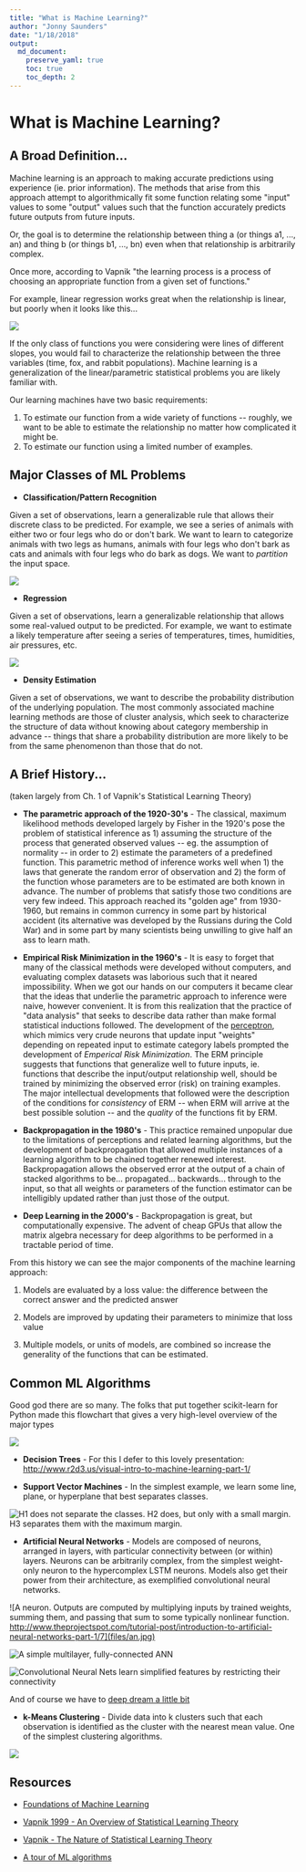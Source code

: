 ```yaml
---
title: "What is Machine Learning?"
author: "Jonny Saunders"
date: "1/18/2018"
output: 
  md_document:
    preserve_yaml: true
    toc: true
    toc_depth: 2
---
```


# What is Machine Learning?

## A Broad Definition...

Machine learning is an approach to making accurate predictions using experience (ie. prior information). The methods that arise from this approach attempt to algorithmically fit some function relating some "input" values to some "output" values such that the function accurately predicts future outputs from future inputs.

Or, the goal is to determine the relationship between thing a (or things a1, ..., an) and thing b (or things b1, ..., bn) even when that relationship is arbitrarily complex.

Once more, according to Vapnik "the learning process is a process of choosing an appropriate function from a given set of functions."

For example, linear regression works great when the relationship is linear, but poorly when it looks like this...

![](files/fox_rabbit.png)

If the only class of functions you were considering were lines of different slopes, you would fail to characterize the relationship between the three variables (time, fox, and rabbit populations). Machine learning is a generalization of the linear/parametric statistical problems you are likely familiar with.

Our learning machines have two basic requirements:

1. To estimate our function from a wide variety of functions -- roughly, we want to be able to estimate the relationship no matter how complicated it might be.
2. To estimate our function using a limited number of examples.

## Major Classes of ML Problems

* **Classification/Pattern Recognition**

Given a set of observations, learn a generalizable rule that allows their discrete class to be predicted. For example, we see a series of animals with either two or four legs who do or don't bark. We want to learn to categorize animals with two legs as humans, animals with four legs who don't bark as cats and animals with four legs who do bark as dogs. We want to _partition_ the input space.

![](files/classification.png)

* **Regression**

Given a set of observations, learn a generalizable relationship that allows some real-valued output to be predicted. For example, we want to estimate a likely temperature after seeing a series of temperatures, times, humidities, air pressures, etc.

![](files/regression.png)

* **Density Estimation**

Given a set of observations, we want to describe the probability distribution of the underlying population. The most commonly associated machine learning methods are those of cluster analysis, which seek to characterize the structure of data without knowing about category membership in advance -- things that share a probability distribution are more likely to be from the same phenomenon than those that do not. 

## A Brief History...

(taken largely from Ch. 1 of Vapnik's Statistical Learning Theory)

* **The parametric approach of the 1920-30's** - The classical, maximum likelihood methods developed largely by Fisher in the 1920's pose the problem of statistical inference as 1) assuming the structure of the process that generated observed values -- eg. the assumption of normality -- in order to 2) estimate the parameters of a predefined function. This parametric method of inference works well when 1) the laws that generate the random error of observation and 2) the form of the function whose parameters are to be estimated are both known in advance. The number of problems that satisfy those two conditions are very few indeed. This approach reached its "golden age" from 1930-1960, but remains in common currency in some part by historical accident (its alternative was developed by the Russians during the Cold War) and in some part by many scientists being unwilling to give half an ass to learn math.

* **Empirical Risk Minimization in the 1960's** - It is easy to forget that many of the classical methods were developed without computers, and evaluating complex datasets was laborious such that it neared impossibility. When we got our hands on our computers it became clear that the ideas that underlie the parametric approach to inference were naive, however convenient. It is from this realization that the practice of "data analysis" that seeks to describe data rather than make formal statistical inductions followed. The development of the [perceptron](https://en.wikipedia.org/wiki/Perceptron), which mimics very crude neurons that update input "weights" depending on repeated input to estimate category labels prompted the development of *Emperical Risk Minimization*. The ERM principle suggests that functions that generalize well to future inputs, ie. functions that describe the input/output relationship well, should be trained by minimizing the observed error (risk) on training examples. The major intellectual developments that followed were the description of the conditions for *consistency* of ERM -- when ERM will arrive at the best possible solution -- and the *quality* of the functions fit by ERM.

* **Backpropagation in the 1980's** - This practice remained unpopular due to the limitations of perceptions and related learning algorithms, but the development of backpropagation that allowed multiple instances of a learning algorithm to be chained together renewed interest. Backpropagation allows the observed error at the output of a chain of stacked algorithms to be... propagated... backwards... through to the input, so that all weights or parameters of the function estimator can be intelligibly updated rather than just those of the output. 

* **Deep Learning in the 2000's** - Backpropagation is great, but computationally expensive. The advent of cheap GPUs that allow the matrix algebra necessary for deep algorithms to be performed in a tractable period of time.

From this history we can see the major components of the machine learning approach:

1) Models are evaluated by a loss value: the difference between the correct answer and the predicted answer

2) Models are improved by updating their parameters to minimize that loss value

3) Multiple models, or units of models, are combined so increase the generality of the functions that can be estimated.

## Common ML Algorithms

Good god there are so many. The folks that put together scikit-learn for Python made this flowchart that gives a very high-level overview of the major types

![](files/ml_map.png)

* **Decision Trees** - For this I defer to this lovely presentation: http://www.r2d3.us/visual-intro-to-machine-learning-part-1/

* **Support Vector Machines** - In the simplest example, we learn some line, plane, or hyperplane that best separates classes.

![H1 does not separate the classes. H2 does, but only with a small margin. H3 separates them with the maximum margin.](files/svn_planes.png)

* **Artificial Neural Networks** - Models are composed of neurons, arranged in layers, with particular connectivity between (or within) layers. Neurons can be arbitrarily complex, from the simplest weight-only neuron to the hypercomplex LSTM neurons. Models also get their power from their architecture, as exemplified convolutional neural networks.

![A neuron. Outputs are computed by multiplying inputs by trained weights, summing them, and passing that sum to some typically nonlinear function. http://www.theprojectspot.com/tutorial-post/introduction-to-artificial-neural-networks-part-1/7](files/an.jpg)

![A simple multilayer, fully-connected ANN](files/ANN-Diagram.png)

![Convolutional Neural Nets learn simplified features by restricting their connectivity](files/Typical_cnn.png)

And of course we have to [deep dream a little bit](https://www.youtube.com/watch?v=SCE-QeDfXtA)

* **k-Means Clustering** - Divide data into k clusters such that each observation is identified as the cluster with the nearest mean value. One of the simplest clustering algorithms.

![](files/K-means_convergence.gif)

## Resources

* [Foundations of Machine Learning](https://mitpress.mit.edu/books/foundations-machine-learning)

* [Vapnik 1999 - An Overview of Statistical Learning Theory](http://math.arizona.edu/~hzhang/math574m/Read/vapnik.pdf)

* [Vapnik - The Nature of Statistical Learning Theory](https://link.springer.com/chapter/10.1007/978-1-4757-2440-0_1)

* [A tour of ML algorithms](https://machinelearningmastery.com/a-tour-of-machine-learning-algorithms/)
